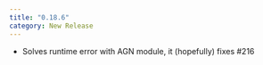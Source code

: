 ```yaml
---
title: "0.18.6"
category: New Release
---
```

- Solves runtime error with AGN module, it (hopefully) fixes #216
